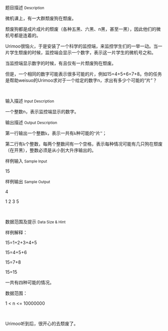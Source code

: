 <div class="panel panel-default">
<div class="area-title">
<span>
题目描述
<small>Description</small>
</span></div>
<div class="panel-body">

<p><span style="">微机课上，有一大群颓废狗在颓废。</span></p><p><span style="">颓废狗都是成片成片的颓废（各种五黑、六黑、n黑，甚至一黑），因此他们的微机号都是连着的。</span></p><p><span style="">Urimoo很恼火，于是安装了一个科学的监控端，来监控学生们的一举一动。当一片学生颓废的时候，监控端会显示一个数字，表示这一片学生的微机号之和。</span></p><p><span style="">当监控端显示数字的时候，有且仅有一片颓废狗在颓废。</span></p><p><span style="">但是，一个相同的数字可能表示很多可能的片，例如15=4+5+6=7+8。你的任务是帮助weisuo的Urimoo求对于一个给定的数字n，求出有多少个可能的“片”？</span></p><p><br></p>

</div>
</div>

<div class="panel panel-default">
<div class="area-title">
<span>
输入描述
<small>Input Description</small>
</span></div>
<div class="panel-body">
<p><span style="">一个整数n，表示监控端显示的数字。</span><br></p>

</div>
</div>
<div  class="panel panel-default">
<div class="area-title">
<span>
输出描述
<small>Output Description</small>
</span></div>
<div class="panel-body">

<p><span style="font-family: 微软雅黑, &#39;Microsoft YaHei&#39;;">第一行输出一个整数k，表示一共有k种可能的“片”；</span><br/></p><p><span style="font-family: 微软雅黑, &#39;Microsoft YaHei&#39;;">第二行有k个整数，每两个整数间有一个空格，表示每种情况可能有几只狗在颓废（在开黑），整数必须是从小到大升序输出的。</span></p>

</div>
</div>


<div class="panel panel-default">
<div class="area-title">
<span>
样例输入
<small>Sample Input</small>
</span></div>
<div class="panel-body">
<p><span style="">15</span><br></p>

</div>
</div>

<div class="panel panel-default">
<div class="area-title">
<span>
样例输出
<small>Sample Output</small>
</span></div>
<div class="panel-body">
<p><span style="">4</span><br></p><p><span style="">1 2 3 5</span></p><p><span style=""><br></span></p>

</div>
</div>

<div class="panel panel-default">
<div class="area-title">
<span>
数据范围及提示
<small>Data Size & Hint</small>
</span></div>
<div class="panel-body">
<p><span style="">样例解释：</span></p><p><span style="">15=1+2+3+4+5</span></p><p><span style="">15=4+5+6</span></p><p><span style="">15=7+8</span></p><p><span style="">15=15</span></p><p><span style="">一共有四种可能的情况。</span></p><p><span style="">数据范围：</span></p><p><span style="">1 &lt; n &lt;= 10000000</span></p><p><span style=""><br></span></p><p><span style="">Urimoo听到后，很开心的去颓废了。</span></p><p><span style=""><br></span></p>
</div>
</div>